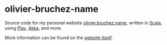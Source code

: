 # olivier-bruchez-name

Source code for my personal website [olivier.bruchez.name](http://olivier.bruchez.name/), written in [Scala](http://www.scala-lang.org/), using [Play](https://www.playframework.com/), [Akka](http://akka.io/), and more.

More information can be found on the [website itself](http://olivier.bruchez.name/).